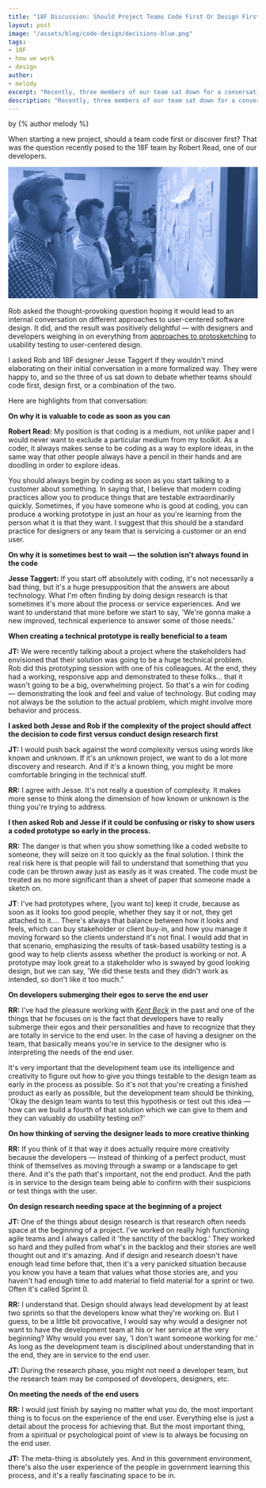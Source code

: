 ```yaml
---
title: "18F Discussion: Should Project Teams Code First Or Design First?"
layout: post
image: "/assets/blog/code-design/decisions-blue.png"
tags:
- 18F
- how we work
- design
author:
- melody
excerpt: "Recently, three members of our team sat down for a conversation about when teams should start coding on a project."
description: "Recently, three members of our team sat down for a conversation about when teams should start coding on a project."
---
```


<p class="authors">
  by {% author melody %}
</p>

When starting a new project, should a team code first or discover first?
That was the question recently posed to the 18F team by Robert Read, one
of our developers.

![18F employees at the white board, deciding how to start.](/assets/blog/code-design/decisions-blue.png)

Rob asked the thought-provoking question hoping it would lead to an
internal conversation on different approaches to user-centered software
design. It did, and the result was positively delightful — with
designers and developers weighing in on everything from [approaches to
protosketching](https://18f.gsa.gov/2015/01/06/protosketch/)
to usability testing to user-centered design.

I asked Rob and 18F designer Jesse Taggert if they wouldn't mind
elaborating on their initial conversation in a more formalized way. They
were happy to, and so the three of us sat down to debate whether teams
should code first, design first, or a combination of the two.

Here are highlights from that conversation:

**On why it is valuable to code as soon as you can**

**Robert Read:** My position is that coding is a medium, not unlike
paper and I would never want to exclude a particular medium from my
toolkit. As a coder, it always makes sense to be coding as a way to
explore ideas, in the same way that other people always have a pencil in
their hands and are doodling in order to explore ideas.

You should always begin by coding as soon as you start talking to a
customer about something. In saying that, I believe that modern coding
practices allow you to produce things that are testable extraordinarily
quickly. Sometimes, if you have someone who is good at coding, you can
produce a working prototype in just an hour as you're learning from the
person what it is that they want. I suggest that this should be a
standard practice for designers or any team that is servicing a customer
or an end user.

**On why it is sometimes best to wait — the solution isn't always found
in the code**

**Jesse Taggert:** If you start off absolutely with coding, it's not
necessarily a bad thing, but it's a huge presupposition that the answers
are about technology. What I'm often finding by doing design research is
that sometimes it's more about the process or service experiences. And
we want to understand that more before we start to say, 'We're gonna
make a new improved, technical experience to answer some of those
needs.'

**When creating a technical prototype is really beneficial to a team**

**JT:** We were recently talking about a project where the stakeholders
had envisioned that their solution was going to be a huge technical
problem. Rob did this prototyping session with one of his colleagues. At
the end, they had a working, responsive app and demonstrated to these
folks... that it wasn't going to be a big, overwhelming project. So
that's a win for coding — demonstrating the look and feel and value of
technology. But coding may not always be the solution to the actual
problem, which might involve more behavior and process.

**I asked both Jesse and Rob if the complexity of the project should
affect the decision to code first versus conduct design research first**

**JT:** I would push back against the word complexity versus using words
like known and unknown. If it's an unknown project, we want to do a lot
more discovery and research. And if it's a known thing, you might be
more comfortable bringing in the technical stuff.

**RR:** I agree with Jesse. It's not really a question of complexity. It
makes more sense to think along the dimension of how known or unknown is
the thing you're trying to address.

**I then asked Rob and Jesse if it could be confusing or risky to show
users a coded prototype so early in the process.**

**RR:** The danger is that when you show something like a coded website
to someone, they will seize on it too quickly as the final solution. I
think the real risk here is that people will fail to understand that
something that you code can be thrown away just as easily as it was
created. The code must be treated as no more significant than a sheet of
paper that someone made a sketch on.

**JT**: I've had prototypes where, [you want to] keep it crude, because
as soon as it looks too good people, whether they say it or not, they
get attached to it…. There's always that balance between how it looks
and feels, which can buy stakeholder or client buy-in, and how you
manage it moving forward so the clients understand it's not final. I
would add that in that scenario, emphasizing the results of task-based
usability testing is a good way to help clients assess whether the
product is working or not. A prototype may look great to a stakeholder
who is swayed by good looking design, but we can say, 'We did these
tests and they didn't work as intended, so don't like it too much.”

**On developers submerging their egos to serve the end user**

**RR:** I've had the pleasure working with [*Kent
Beck*](https://en.wikipedia.org/wiki/Kent_Beck) in the past and one of
the things that he focuses on is the fact that developers have to really
submerge their egos and their personalities and have to recognize that
they are totally in service to the end user. In the case of having a
designer on the team, that basically means you're in service to the
designer who is interpreting the needs of the end user.

It's very important that the development team use its intelligence and
creativity to figure out how to give you things testable to the design
team as early in the process as possible. So it's not that you're
creating a finished product as early as possible, but the development
team should be thinking, 'Okay the design team wants to test this
hypothesis or test out this idea — how can we build a fourth of that
solution which we can give to them and they can valuably do usability
testing on?'

**On how thinking of serving the designer leads to more creative
thinking**

**RR:** If you think of it that way it does actually require more
creativity because the developers — instead of thinking of a perfect
product, must think of themselves as moving through a swamp or a
landscape to get there. And it's the path that's important, not the end
product. And the path is in service to the design team being able to
confirm with their suspicions or test things with the user.

**On design research needing space at the beginning of a project**

**JT:** One of the things about design research is that research often
needs space at the beginning of a project. I've worked on really high
functioning agile teams and I always called it 'the sanctity of the
backlog.' They worked so hard and they pulled from what's in the backlog
and their stories are well thought out and it's amazing. And if design
and research doesn't have enough lead time before that, then it's a very
panicked situation because you know you have a team that values what
those stories are, and you haven't had enough time to add material to
field material for a sprint or two. Often it's called Sprint 0.

**RR:** I understand that. Design should always lead development by at
least two sprints so that the developers know what they're working on.
But I guess, to be a little bit provocative, I would say why would a
designer not want to have the development team at his or her service at
the very beginning? Why would you ever say, 'I don't want someone
working for me.' As long as the development team is disciplined about
understanding that in the end, they are in service to the end user.

**JT:** During the research phase, you might not need a developer team,
but the research team may be composed of developers, designers, etc.

**On meeting the needs of the end users**

**RR:** I would just finish by saying no matter what you do, the most
important thing is to focus on the experience of the end user.
Everything else is just a detail about the process for achieving that.
But the most important thing, from a spiritual or psychological point of
view is to always be focusing on the end user.

**JT:** The meta-thing is absolutely yes. And in this government
environment, there's also the user experience of the people in
government learning this process, and it's a really fascinating space to
be in.

